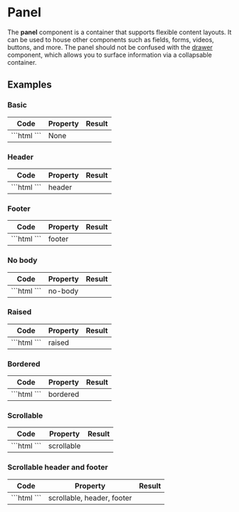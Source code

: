# Panel

The **panel** component is a container that supports flexible content layouts. It can be used to house other components such as fields, forms, videos, buttons, and more. The panel should not be confused with the [drawer]( ./Drawer ) component, which allows you to surface information via a collapsable container.

## Examples

### Basic

<div class="sample-bloc">

  <pf-panel></pf-panel>

</div>

<div class = "sample-table full-width">

  <table>
    <thead>
      <tr>
        <th>Code</th>
        <th>Property</th>
        <th>Result</th>
      </tr>
    </thead>
    <tbody>
      <tr>
        <td>
          ```html
            <pf-panel></pf-panel>
          ```
        </td>
        <td>None</td>
        <td>
          <pf-panel></pf-panel>
        </td>
      </tr>
    </tbody>
  </table>

</div>

### Header

<div class="sample-bloc">

  <pf-panel header></pf-panel>

</div>

<div class = "sample-table full-width">

  <table>
    <thead>
      <tr>
        <th>Code</th>
        <th>Property</th>
        <th>Result</th>
      </tr>
    </thead>
    <tbody>
      <tr>
        <td>
          ```html
            <pf-panel header></pf-panel>
          ```
        </td>
        <td>header</td>
        <td>
          <pf-panel header></pf-panel>
        </td>
      </tr>
    </tbody>
  </table>

</div>

### Footer

<div class="sample-bloc">

  <pf-panel footer></pf-panel>

</div>

<div class = "sample-table full-width">

  <table>
    <thead>
      <tr>
        <th>Code</th>
        <th>Property</th>
        <th>Result</th>
      </tr>
    </thead>
    <tbody>
      <tr>
        <td>
          ```html
            <pf-panel footer></pf-panel>
          ```
        </td>
        <td>footer</td>
        <td>
          <pf-panel footer></pf-panel>
        </td>
      </tr>
    </tbody>
  </table>

</div>

### No body

<div class="sample-bloc">

  <pf-panel no-body></pf-panel>

</div>

<div class = "sample-table full-width">

  <table>
    <thead>
      <tr>
        <th>Code</th>
        <th>Property</th>
        <th>Result</th>
      </tr>
    </thead>
    <tbody>
      <tr>
        <td>
          ```html
            <pf-panel no-body></pf-panel>
          ```
        </td>
        <td>no-body</td>
        <td>
          <pf-panel no-body></pf-panel>
        </td>
      </tr>
    </tbody>
  </table>

</div>

### Raised

<div class="sample-bloc">

  <pf-panel raised></pf-panel>

</div>

<div class = "sample-table full-width">

  <table>
    <thead>
      <tr>
        <th>Code</th>
        <th>Property</th>
        <th>Result</th>
      </tr>
    </thead>
    <tbody>
      <tr>
        <td>
          ```html
            <pf-panel raised></pf-panel>
          ```
        </td>
        <td>raised</td>
        <td>
          <pf-panel raised></pf-panel>
        </td>
      </tr>
    </tbody>
  </table>

</div>

### Bordered

<div class="sample-bloc">

  <pf-panel bordered></pf-panel>

</div>

<div class = "sample-table full-width">

  <table>
    <thead>
      <tr>
        <th>Code</th>
        <th>Property</th>
        <th>Result</th>
      </tr>
    </thead>
    <tbody>
      <tr>
        <td>
          ```html
            <pf-panel bordered></pf-panel>
          ```
        </td>
        <td>bordered</td>
        <td>
          <pf-panel bordered></pf-panel>
        </td>
      </tr>
    </tbody>
  </table>

</div>

### Scrollable

<div class="sample-bloc">

  <pf-panel scrollable></pf-panel>

</div>

<div class = "sample-table full-width">

  <table>
    <thead>
      <tr>
        <th>Code</th>
        <th>Property</th>
        <th>Result</th>
      </tr>
    </thead>
    <tbody>
      <tr>
        <td>
          ```html
            <pf-panel scrollable></pf-panel>
          ```
        </td>
        <td>scrollable</td>
        <td>
          <pf-panel scrollable></pf-panel>
        </td>
      </tr>
    </tbody>
  </table>

</div>

### Scrollable header and footer

<div class="sample-bloc">

  <pf-panel header footer scrollable></pf-panel>

</div>

<div class = "sample-table full-width">

  <table>
    <thead>
      <tr>
        <th>Code</th>
        <th>Property</th>
        <th>Result</th>
      </tr>
    </thead>
    <tbody>
      <tr>
        <td>
          ```html
            <pf-panel header footer scrollable></pf-panel>
          ```
        </td>
        <td>scrollable, header, footer</td>
        <td>
          <pf-panel header footer scrollable></pf-panel>
        </td>
      </tr>
    </tbody>
  </table>

</div>

 